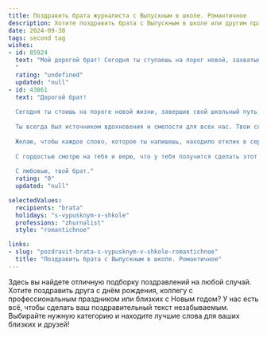```yaml
---
title: Поздравить брата журналиста с Выпускным в школе. Романтичное
description: Хотите поздравить брата с Выпускным в школе или другим праздником? Наш ИИ создаст незабываемое поздравление, а вы обязательно выделитесь среди других.  
date: 2024-09-30
tags: second tag
wishes:
- id: 85924
  text: "Мой дорогой брат! Сегодня ты ступаешь на порог новой, захватывающей жизни, оставляя позади школьные годы, полные ярких моментов и незабываемых воспоминаний.  Твой путь — путь журналиста,  путь поиска истины,  путь, полный приключений и открытий.  Пусть каждое твое слово станет  кристаллом,  искрящимся  правдой и талантом,  пусть  твоя  рука  пишет  истории,  которые  будут  вдохновлять  и  трогать  сердца.  Я бесконечно горжусь тобой и верю в твой  огромный  потенциал. С  выпускным,  любимый! Пусть  твоя  звезда  горит  ярко  на  небе  успеха!
  "
  rating: "undefined"
  updated: "null"
- id: 43861
  text: "Дорогой брат!
  
  Сегодня ты стоишь на пороге новой жизни, завершив свой школьный путь, как настоящая звезда, готовая сиять на небосклоне журналистики. Это не просто выпускной — это первый шаг к твоим мечтам, которые ты смело взлетаешь навстречу.
  
  Ты всегда был источником вдохновения и смелости для всех нас. Твои слова обладают силой, способной изменить мир, а твоя искренность и страсть к правде будут вести тебя за собой. Вместе с дипломом ты получаешь ключ к новым возможностям, к открытиям и к множеству удивительных историй, которые ждут, чтобы быть рассказанными.
  
  Желаю, чтобы каждое слово, которое ты напишешь, находило отклик в сердцах людей, чтобы твои мысли и идеи вдохновляли и заполняли мир светом. Пусть твоя жизнь будет наполнена яркими моментами, интересными судьбами и искренними чувствами.
  
  С гордостью смотрю на тебя и верю, что у тебя получится сделать этот мир лучше. Поздравляю тебя с выпускным! Пусть впереди будет много романтики, приключений и незабываемых моментов!
  
  С любовью, твой брат."
  rating: "0"
  updated: "null"

selectedValues:
  recipients: "brata"
  holidays: "s-vypusknym-v-shkole"
  professions: "zhurnalist"
  style: "romantichnoe"

links:
- slug: "pozdravit-brata-s-vypusknym-v-shkole-romantichnoe"
  title: "Поздравить брата с Выпускным в школе. Романтичное"
---
```


Здесь вы найдете отличную подборку поздравлений на любой случай. 
Хотите поздравить друга с днём рождения, коллегу с профессиональным праздником или близких с Новым годом? У нас есть всё, чтобы сделать ваш поздравительный текст незабываемым. Выбирайте нужную категорию и находите лучшие слова для ваших близких и друзей!
